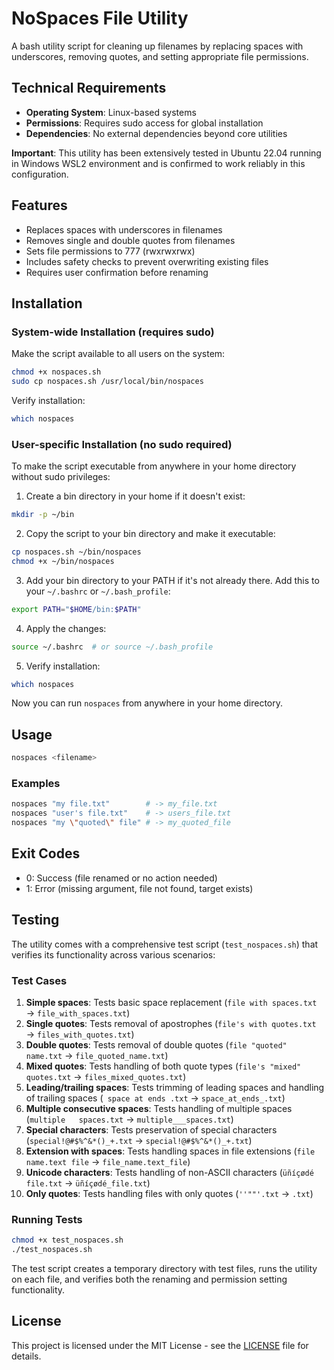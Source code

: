 # NoSpaces File Utility

A bash utility script for cleaning up filenames by replacing spaces with underscores, removing quotes, and setting appropriate file permissions.

## Technical Requirements
- **Operating System**: Linux-based systems
- **Permissions**: Requires sudo access for global installation
- **Dependencies**: No external dependencies beyond core utilities

**Important**: This utility has been extensively tested in Ubuntu 22.04 running in Windows WSL2 environment and is confirmed to work reliably in this configuration.

## Features

- Replaces spaces with underscores in filenames
- Removes single and double quotes from filenames
- Sets file permissions to 777 (rwxrwxrwx)
- Includes safety checks to prevent overwriting existing files
- Requires user confirmation before renaming

## Installation

### System-wide Installation (requires sudo)

Make the script available to all users on the system:

```bash
chmod +x nospaces.sh
sudo cp nospaces.sh /usr/local/bin/nospaces
```

Verify installation:
```bash
which nospaces
```

### User-specific Installation (no sudo required)

To make the script executable from anywhere in your home directory without sudo privileges:

1. Create a bin directory in your home if it doesn't exist:

```bash
mkdir -p ~/bin
```

2. Copy the script to your bin directory and make it executable:

```bash
cp nospaces.sh ~/bin/nospaces
chmod +x ~/bin/nospaces
```

3. Add your bin directory to your PATH if it's not already there. Add this to your `~/.bashrc` or `~/.bash_profile`:

```bash
export PATH="$HOME/bin:$PATH"
```

4. Apply the changes:

```bash
source ~/.bashrc  # or source ~/.bash_profile
```

5. Verify installation:

```bash
which nospaces
```

Now you can run `nospaces` from anywhere in your home directory.

## Usage

```bash
nospaces <filename>
```

### Examples

```bash
nospaces "my file.txt"        # -> my_file.txt
nospaces "user's file.txt"    # -> users_file.txt
nospaces "my \"quoted\" file" # -> my_quoted_file
```

## Exit Codes

- 0: Success (file renamed or no action needed)
- 1: Error (missing argument, file not found, target exists)

## Testing

The utility comes with a comprehensive test script (`test_nospaces.sh`) that verifies its functionality across various scenarios:

### Test Cases

1. **Simple spaces**: Tests basic space replacement (`file with spaces.txt` → `file_with_spaces.txt`)
2. **Single quotes**: Tests removal of apostrophes (`file's with quotes.txt` → `files_with_quotes.txt`)
3. **Double quotes**: Tests removal of double quotes (`file "quoted" name.txt` → `file_quoted_name.txt`)
4. **Mixed quotes**: Tests handling of both quote types (`file's "mixed" quotes.txt` → `files_mixed_quotes.txt`)
5. **Leading/trailing spaces**: Tests trimming of leading spaces and handling of trailing spaces (` space at ends .txt` → `space_at_ends_.txt`)
6. **Multiple consecutive spaces**: Tests handling of multiple spaces (`multiple   spaces.txt` → `multiple___spaces.txt`)
7. **Special characters**: Tests preservation of special characters (`special!@#$%^&*()_+.txt` → `special!@#$%^&*()_+.txt`)
8. **Extension with spaces**: Tests handling spaces in file extensions (`file name.text file` → `file_name.text_file`)
9. **Unicode characters**: Tests handling of non-ASCII characters (`üñíçødé file.txt` → `üñíçødé_file.txt`)
10. **Only quotes**: Tests handling files with only quotes (`''""'.txt` → `.txt`)

### Running Tests

```bash
chmod +x test_nospaces.sh
./test_nospaces.sh
```

The test script creates a temporary directory with test files, runs the utility on each file, and verifies both the renaming and permission setting functionality.

## License

This project is licensed under the MIT License - see the [LICENSE](LICENSE) file for details.